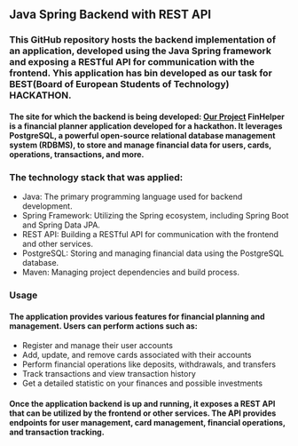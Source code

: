 <h2>Java Spring Backend with REST API</h2>

<h3>This GitHub repository hosts the backend implementation of an application, developed using the Java Spring framework and exposing a RESTful API for communication with the frontend. Yhis application has bin developed as our task for BEST(Board of European Students of Technology) HACKATHON.</h3>

<h4>The site for which the backend is being developed: <a href="https://github.com/maxxlab/maxxlab.github.io">Our Project</a> 
FinHelper is a financial planner application developed for a hackathon. It leverages PostgreSQL, a powerful open-source relational database management system (RDBMS), to store and manage financial data for users, cards, operations, transactions, and more.
</h4>

<h3>The technology stack that was applied:</h3>
<ul>
    <li>Java: The primary programming language used for backend development.</li>
    <li>Spring Framework: Utilizing the Spring ecosystem, including Spring Boot and Spring Data JPA.</li>
    <li>REST API: Building a RESTful API for communication with the frontend and other services.</li>
    <li>PostgreSQL: Storing and managing financial data using the PostgreSQL database.</li>
    <li>Maven: Managing project dependencies and build process.</li>
</ul>

<h3>Usage</h3>

<h4>The application provides various features for financial planning and management. Users can perform actions such as:</h4>
<ul>
    <li>Register and manage their user accounts</li>
    <li>Add, update, and remove cards associated with their accounts</li>
    <li>Perform financial operations like deposits, withdrawals, and transfers</li>
    <li>Track transactions and view transaction history</li>
    <li>Get a detailed statistic on your finances and possible investments</li>
</ul>

<h4>Once the application backend is up and running, it exposes a REST API that can be utilized by the frontend or other services. The API provides endpoints for user management, card management, financial operations, and transaction tracking.</h4>
